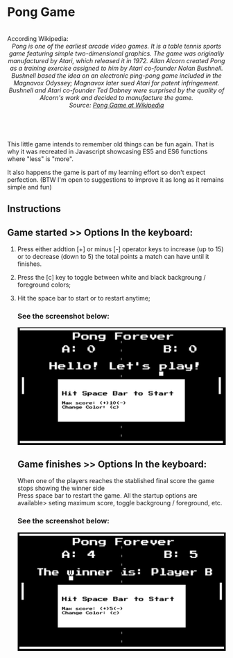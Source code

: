 # Pong Game
<br>
According Wikipedia:
<header>
        <i> Pong is one of the earliest arcade video games. It is a table tennis sports game featuring simple two-dimensional graphics. 
                The game was originally manufactured by Atari, which released it in 1972. Allan Alcorn created Pong as a training exercise assigned to him by Atari co-founder Nolan Bushnell. Bushnell based the idea on an electronic ping-pong game included in the Magnavox Odyssey; Magnavox later sued Atari for patent infringement. Bushnell and Atari co-founder Ted Dabney were surprised by the quality of Alcorn's work and decided to manufacture the game.
                <br>Source:  <a href="https://en.wikipedia.org/wiki/Pong:">Pong Game at Wikipedia</a>
                </i>
                <br><br>

</header>
<section>
    <p>
        This little game intends to remember old things can be fun again.
         That is why it was recreated in Javascript  showcasing ES5 and ES6 functions where "less" is "more".
    </p>
    <p>
        It also happens the game is part of my learning effort so don't expect perfection. (BTW I'm open to suggestions to improve it as long as it remains simple and fun) 
    </p>
</section>
<section>
    <p> <h1>
        Instructions
        </h1>
    </p>
    <p>
        <h2>
            Game started >> Options In the keyboard:
        </h2>
    </p>
    

1. Press either addtion [+] or minus [-] operator keys to increase (up to 15) or to 
 decrease (down to 5) the total points a match can have until it finishes.

2. Press the [c] key to toggle between white and black backgroung / foreground colors;

3. Hit the space bar to start or to restart anytime; 



    ### See the screenshot below:

    ![](/img/Pong_Forever_Start_scr.png)  
    
    ## Game finishes >> Options In the keyboard:
    
    When one of the players reaches the stablished final score the game stops showing the winner side  
    Press space bar to restart the game. All the startup options are available> seting maximum score, toggle backgroung / foreground, etc.
    
    ### See the screenshot below:
    
    ![](/img/Pong_Forever_Final_scr.png)
</section>
